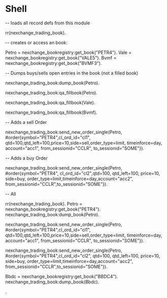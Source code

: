 
Shell
==

-- loads all record defs from this module

rr(nexchange_trading_book).

-- creates or access an book:

Petro = nexchange_bookregistry:get_book("PETR4"). 
Vale = nexchange_bookregistry:get_book("VALE5"). 
Bvmf = nexchange_bookregistry:get_book("BVMF3"). 



-- Dumps buys/sells open entries in the book (not a filled book)

nexchange_trading_book:dump_book(Petro).

nexchange_trading_book:qa_fillbook(Petro). 

nexchange_trading_book:qa_fillbook(Vale). 

nexchange_trading_book:qa_fillbook(Bvmf). 




-- Adds a sell Order

nexchange_trading_book:send_new_order_single(Petro, #order{symbol="PETR4",cl_ord_id="cl1",
                qtd=100,qtd_left=100,price=10,side=sell,order_type=limit, timeinforce=day, account="acc1", from_sessionid="CCLR", to_sessionid="SOME"}).


-- Adds a buy Order

nexchange_trading_book:send_new_order_single(Petro, #order{symbol="PETR4",
                cl_ord_id="cl2",qtd=100, qtd_left=100, price=10, side=buy, order_type=limit,timeinforce=day,account="acc2", from_sessionid="CCLR",to_sessionid="SOME"}).




-- All

rr(nexchange_trading_book). 
Petro = nexchange_bookregistry:get_book("PETR4").
nexchange_trading_book:dump_book(Petro).

nexchange_trading_book:send_new_order_single(Petro, #order{symbol="PETR4",cl_ord_id="cl1",
                qtd=100,qtd_left=100,price=10,side=sell,order_type=limit, timeinforce=day, account="acc1", from_sessionid="CCLR", to_sessionid="SOME"}).

nexchange_trading_book:send_new_order_single(Petro, #order{symbol="PETR4",cl_ord_id="cl2",
                qtd=100, qtd_left=100, price=10, side=buy, order_type=limit,timeinforce=day,account="acc2", from_sessionid="CCLR",to_sessionid="SOME"}).











Bbdc = nexchange_bookregistry:get_book("BBDC4").
nexchange_trading_book:dump_book(Bbdc).




.
